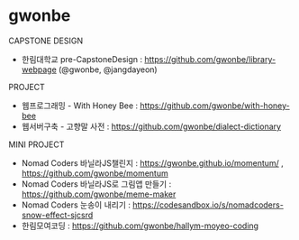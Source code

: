 # gwonbe

CAPSTONE DESIGN

- 한림대학교 pre-CapstoneDesign : https://github.com/gwonbe/library-webpage (@gwonbe, @jangdayeon)

PROJECT

- 웹프로그래밍 - With Honey Bee : https://github.com/gwonbe/with-honey-bee
- 웹서버구축 - 고향말 사전 : https://github.com/gwonbe/dialect-dictionary

MINI PROJECT 

- Nomad Coders 바닐라JS챌린지 : https://gwonbe.github.io/momentum/ , https://github.com/gwonbe/momentum
- Nomad Coders 바닐라JS로 그림앱 만들기 : https://github.com/gwonbe/meme-maker
- Nomad Coders 눈송이 내리기 : https://codesandbox.io/s/nomadcoders-snow-effect-sjcsrd
- 한림모여코딩 : https://github.com/gwonbe/hallym-moyeo-coding
